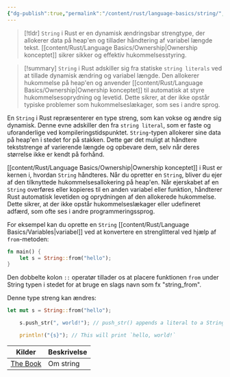 ```yaml
---
{"dg-publish":true,"permalink":"/content/rust/language-basics/string/","title":"String","hide":true,"tags":["Rust"]}
---
```


> [!tldr] 
> `String` i Rust er en dynamisk ændringsbar strengtype, der allokerer data på heap'en og tillader håndtering af variabel længde tekst. [[content/Rust/Language Basics/Ownership\|Ownership konceptet]] sikrer sikker og effektiv hukommelsesstyring.

> [!summary] 
> `String` i Rust adskiller sig fra statiske `string literals` ved at tillade dynamisk ændring og variabel længde. Den allokerer hukommelse på heap'en og anvender [[content/Rust/Language Basics/Ownership\|Ownership konceptet]] til automatisk at styre hukommelsesoprydning og levetid. Dette sikrer, at der ikke opstår typiske problemer som hukommelseslækager, som ses i andre sprog.

En `String` i Rust repræsenterer en type streng, som kan vokse og ændre sig dynamisk. Denne evne adskiller den fra `string literal`, som er faste og uforanderlige ved kompileringstidspunktet. `String`-typen allokerer sine data på heap'en i stedet for på stakken. Dette gør det muligt at håndtere tekststrenge af varierende længde og opbevare dem, selv når deres størrelse ikke er kendt på forhånd.

[[content/Rust/Language Basics/Ownership\|Ownership konceptet]] i Rust er kernen i, hvordan `String` håndteres. Når du opretter en `String`, bliver du ejer af den tilknyttede hukommelsesallokering på heap'en. Når ejerskabet af en `String` overføres eller kopieres til en anden variabel eller funktion, håndterer Rust automatisk levetiden og oprydningen af den allokerede hukommelse. Dette sikrer, at der ikke opstår hukommelseslækager eller udefineret adfærd, som ofte ses i andre programmeringssprog.

For eksempel kan du oprette en `String` [[content/Rust/Language Basics/Variables\|variabel]] ved at konvertere en strenglitteral ved hjælp af `from`-metoden:
```rust
fn main() {
	let s = String::from("hello");
}
```

Den dobbelte kolon `::` operatør tillader os at placere funktionen `from` under String typen i stedet for at bruge en slags navn som fx "string_from". 

Denne type streng kan ændres:
```rust
let mut s = String::from("hello");

    s.push_str(", world!"); // push_str() appends a literal to a String

    println!("{s}"); // This will print `hello, world!`
```


| Kilder                                                                    | Beskrivelse |
| ------------------------------------------------------------------------- | ----------- |
| [The Book](https://doc.rust-lang.org/book/ch04-01-what-is-ownership.html) | Om string   |



